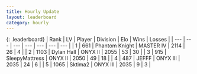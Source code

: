 ```yaml
---
title: Hourly Update
layout: leaderboard
category: hourly
---
```


{: .leaderboard}
| Rank | LV | Player | Division | Elo | Wins | Losses |
| --- | --- | --- | --- | --- | --- | --- |
| <span data-change="0">1</span> | 661 | <span title="ID: 742939">Phantom Knight</span> | MASTER IV | <span data-change="0">2114</span> | <span data-change="0">26</span> | <span data-change="0">4</span> |
| <span data-change="0">2</span> | 1103 | <span title="ID: 174294">Dylan Hall</span> | ONYX II | <span data-change="0">2055</span> | <span data-change="0">53</span> | <span data-change="0">30</span> |
| <span data-change="0">3</span> | 915 | <span title="ID: 153129">SleepyMattress</span> | ONYX II | <span data-change="0">2050</span> | <span data-change="0">49</span> | <span data-change="0">18</span> |
| <span data-change="1">4</span> | 487 | <span title="ID: 488585">JEFFF</span> | ONYX III | <span data-change="25">2035</span> | <span data-change="3">24</span> | <span data-change="0">6</span> |
| <span data-change="-1">5</span> | 1065 | <span title="ID: 402846">Sktima2</span> | ONYX III | <span data-change="0">2035</span> | <span data-change="0">9</span> | <span data-change="0">3</span> |